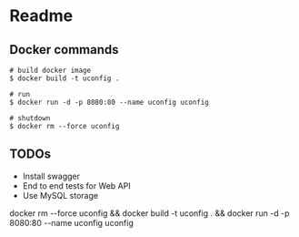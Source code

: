 # Readme

## Docker commands

```
# build docker image
$ docker build -t uconfig .

# run
$ docker run -d -p 8080:80 --name uconfig uconfig

# shutdown
$ docker rm --force uconfig
```

## TODOs

- Install swagger
- End to end tests for Web API
- Use MySQL storage


docker rm --force uconfig && docker build -t uconfig . && docker run -d -p 8080:80 --name uconfig uconfig